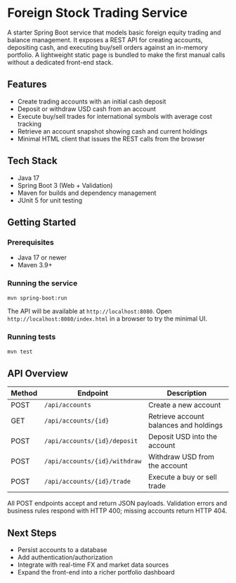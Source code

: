 # Foreign Stock Trading Service

A starter Spring Boot service that models basic foreign equity trading and balance management. It exposes a REST API for creating accounts, depositing cash, and executing buy/sell orders against an in-memory portfolio. A lightweight static page is bundled to make the first manual calls without a dedicated front-end stack.

## Features
- Create trading accounts with an initial cash deposit
- Deposit or withdraw USD cash from an account
- Execute buy/sell trades for international symbols with average cost tracking
- Retrieve an account snapshot showing cash and current holdings
- Minimal HTML client that issues the REST calls from the browser

## Tech Stack
- Java 17
- Spring Boot 3 (Web + Validation)
- Maven for builds and dependency management
- JUnit 5 for unit testing

## Getting Started

### Prerequisites
- Java 17 or newer
- Maven 3.9+

### Running the service
```bash
mvn spring-boot:run
```
The API will be available at `http://localhost:8080`. Open `http://localhost:8080/index.html` in a browser to try the minimal UI.

### Running tests
```bash
mvn test
```

## API Overview

| Method | Endpoint | Description |
| --- | --- | --- |
| POST | `/api/accounts` | Create a new account |
| GET | `/api/accounts/{id}` | Retrieve account balances and holdings |
| POST | `/api/accounts/{id}/deposit` | Deposit USD into the account |
| POST | `/api/accounts/{id}/withdraw` | Withdraw USD from the account |
| POST | `/api/accounts/{id}/trade` | Execute a buy or sell trade |

All POST endpoints accept and return JSON payloads. Validation errors and business rules respond with HTTP 400; missing accounts return HTTP 404.

## Next Steps
- Persist accounts to a database
- Add authentication/authorization
- Integrate with real-time FX and market data sources
- Expand the front-end into a richer portfolio dashboard
